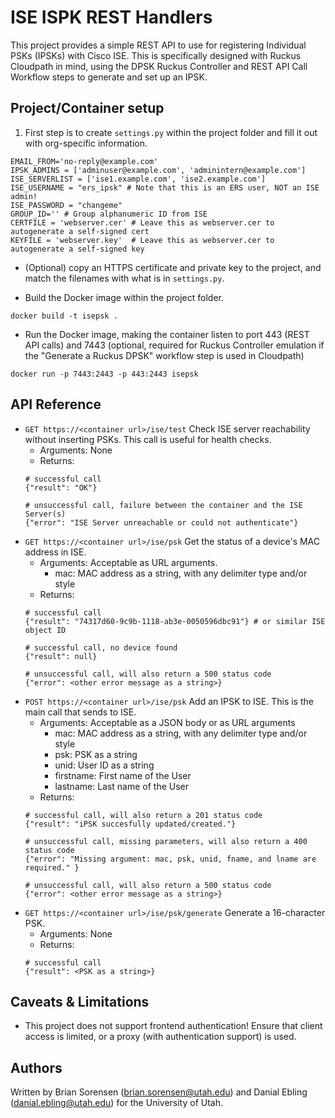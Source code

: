 ISE ISPK REST Handlers
======================

This project provides a simple REST API to use for registering Individual PSKs
(IPSKs) with Cisco ISE. This is specifically designed with Ruckus Cloudpath in mind,
using the DPSK Ruckus Controller and REST API Call Workflow steps to generate and
set up an IPSK.

Project/Container setup
-----------------------
1. First step is to create `settings.py` within the project folder and fill it out
with org-specific information.
```
EMAIL_FROM='no-reply@example.com'
IPSK_ADMINS = ['adminuser@example.com', 'adminintern@example.com']
ISE_SERVERLIST = ['ise1.example.com', 'ise2.example.com']
ISE_USERNAME = "ers_ipsk" # Note that this is an ERS user, NOT an ISE admin!
ISE_PASSWORD = "changeme"
GROUP_ID='' # Group alphanumeric ID from ISE
CERTFILE = 'webserver.cer' # Leave this as webserver.cer to autogenerate a self-signed cert
KEYFILE = 'webserver.key'  # Leave this as webserver.cer to autogenerate a self-signed key
```

- (Optional) copy an HTTPS certificate and private key to the project, and match
the filenames with what is in `settings.py`.

- Build the Docker image within the project folder.
```
docker build -t isepsk .
```

- Run the Docker image, making the container listen to port 443 (REST API calls)
and 7443 (optional, required for Ruckus Controller emulation if the "Generate a Ruckus DPSK"
workflow step is used in Cloudpath)
```
docker run -p 7443:2443 -p 443:2443 isepsk
```

API Reference
-------------
- `GET https://<container url>/ise/test` Check ISE server reachability without inserting PSKs.
This call is useful for health checks.
    - Arguments: None
    - Returns:
    ```
    # successful call
    {"result": "OK"}

    # unsuccessful call, failure between the container and the ISE Server(s)
    {"error": "ISE Server unreachable or could not authenticate"}
    ```
- `GET https://<container url>/ise/psk` Get the status of a device's MAC address in ISE.
    - Arguments: Acceptable as URL arguments.
        - mac: MAC address as a string, with any delimiter type and/or style
    - Returns:
    ```
    # successful call
    {"result": "74317d60-9c9b-1118-ab3e-0050596dbc91"} # or similar ISE object ID

    # successful call, no device found
    {"result": null}

    # unsuccessful call, will also return a 500 status code
    {"error": <other error message as a string>}
    ```
- `POST https://<container url>/ise/psk` Add an IPSK to ISE. This is the main call that
sends to ISE.
    - Arguments: Acceptable as a JSON body or as URL arguments
        - mac: MAC address as a string, with any delimiter type and/or style
        - psk: PSK as a string
        - unid: User ID as a string
        - firstname: First name of the User
        - lastname: Last name of the User
    - Returns:
    ```
    # successful call, will also return a 201 status code
    {"result": "iPSK succesfully updated/created."}

    # unsuccessful call, missing parameters, will also return a 400 status code
    {"error": "Missing argument: mac, psk, unid, fname, and lname are required." }

    # unsuccessful call, will also return a 500 status code
    {"error": <other error message as a string>}
    ```
- `GET https://<container url>/ise/psk/generate` Generate a 16-character PSK.
    - Arguments: None
    - Returns:
    ```
    # successful call
    {"result": <PSK as a string>}
    ```

Caveats & Limitations
---------------------
- This project does not support frontend authentication! Ensure that client access
is limited, or a proxy (with authentication support) is used.

Authors
-------
Written by Brian Sorensen (brian.sorensen@utah.edu) and Danial Ebling (danial.ebling@utah.edu) for the University of Utah.
